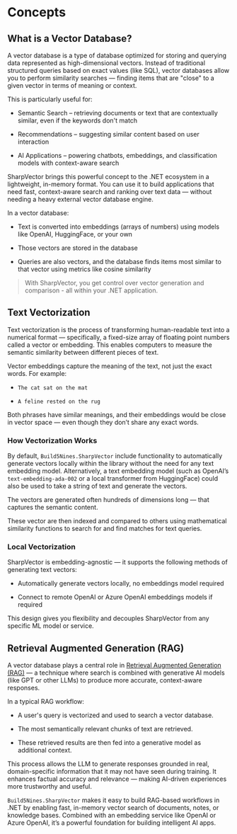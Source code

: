 # Concepts

## What is a Vector Database?

A vector database is a type of database optimized for storing and querying data represented as high-dimensional vectors. Instead of traditional structured queries based on exact values (like SQL), vector databases allow you to perform similarity searches — finding items that are "close" to a given vector in terms of meaning or context.

This is particularly useful for:

- Semantic Search – retrieving documents or text that are contextually similar, even if the keywords don't match

- Recommendations – suggesting similar content based on user interaction

- AI Applications – powering chatbots, embeddings, and classification models with context-aware search

SharpVector brings this powerful concept to the .NET ecosystem in a lightweight, in-memory format. You can use it to build applications that need fast, context-aware search and ranking over text data — without needing a heavy external vector database engine.

In a vector database:

- Text is converted into embeddings (arrays of numbers) using models like OpenAI, HuggingFace, or your own

- Those vectors are stored in the database

- Queries are also vectors, and the database finds items most similar to that vector using metrics like cosine similarity

> With SharpVector, you get control over vector generation and comparison - all within your .NET application.

## Text Vectorization

Text vectorization is the process of transforming human-readable text into a numerical format — specifically, a fixed-size array of floating point numbers called a vector or embedding. This enables computers to measure the semantic similarity between different pieces of text.

Vector embeddings capture the meaning of the text, not just the exact words. For example:

- `The cat sat on the mat`

- `A feline rested on the rug`

Both phrases have similar meanings, and their embeddings would be close in vector space — even though they don’t share any exact words.

### How Vectorization Works

By default, `Build5Nines.SharpVector` include functionality to automatically generate vectors locally within the library without the need for any text embedding model. Alternatively, a text embedding model (such as OpenAI’s `text-embedding-ada-002` or a local transformer from HuggingFace) could also be used to take a string of text and generate the vectors.

The vectors are generated often hundreds of dimensions long — that captures the semantic content.

These vector are then indexed and compared to others using mathematical similarity functions to search for and find matches for text queries.

### Local Vectorization

SharpVector is embedding-agnostic — it supports the following methods of generating text vectors:

- Automatically generate vectors locally, no embeddings model required

- Connect to remote OpenAI or Azure OpenAI embeddings models if required

This design gives you flexibility and decouples SharpVector from any specific ML model or service.

<!-- ## How SharpVector Stores Data

Structure of a vector record: vector + text + optional metadata

VectorDatabase<T> class and its generic metadata support

Memory-only storage design (no persistence layer)

Efficiency and limits of in-memory approach

## Similarity Search

How similarity is calculated

Default algorithm: cosine similarity

Other supported measures: Euclidean, Manhattan (if applicable)

Custom similarity function support

## Metadata & Tagging

Associating custom metadata with each vector

Filtering/searching based on metadata

Practical examples: source IDs, tags, timestamps

## Search Strategies

topK search and score explanation

Multi-vector or bulk search patterns

Use cases for ranked results

## Extensibility

Custom vectorizer pipeline (external embedding model)

Plug-and-play similarity functions

Extending metadata filtering capabilities

## Best Practices

Embedding consistency (keep vector dimensions aligned)

Normalizing vectors

Managing memory usage

Tips for batch processing -->

## Retrieval Augmented Generation (RAG)

A vector database plays a central role in [Retrieval Augmented Generation (RAG)](https://build5nines.com/what-is-retrieval-augmented-generation-rag/) — a technique where search is combined with generative AI models (like GPT or other LLMs) to produce more accurate, context-aware responses.

In a typical RAG workflow:

- A user's query is vectorized and used to search a vector database.

- The most semantically relevant chunks of text are retrieved.

- These retrieved results are then fed into a generative model as additional context.

This process allows the LLM to generate responses grounded in real, domain-specific information that it may not have seen during training. It enhances factual accuracy and relevance — making AI-driven experiences more trustworthy and useful.

`Build5Nines.SharpVector` makes it easy to build RAG-based workflows in .NET by enabling fast, in-memory vector search of documents, notes, or knowledge bases. Combined with an embedding service like OpenAI or Azure OpenAI, it’s a powerful foundation for building intelligent AI apps.
